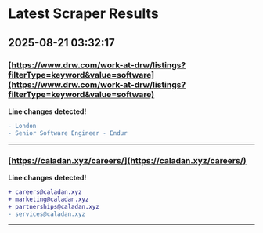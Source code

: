 # Latest Scraper Results

## 2025-08-21 03:32:17

### [https://www.drw.com/work-at-drw/listings?filterType=keyword&value=software](https://www.drw.com/work-at-drw/listings?filterType=keyword&value=software)

**Line changes detected!**

```diff
- London
- Senior Software Engineer - Endur
```

---
### [https://caladan.xyz/careers/](https://caladan.xyz/careers/)

**Line changes detected!**

```diff
+ careers@caladan.xyz
+ marketing@caladan.xyz
+ partnerships@caladan.xyz
- services@caladan.xyz
```

---
